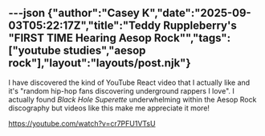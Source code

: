 ---json
{"author":"Casey K","date":"2025-09-03T05:22:17Z","title":"Teddy Ruppleberry&#x27;s &#x22;FIRST TIME Hearing Aesop Rock&#x22;","tags":["youtube studies","aesop rock"],"layout":"layouts/post.njk"}
---
I have discovered the kind of YouTube React video that I actually like and it&#x27;s &#x22;random hip-hop fans discovering underground rappers I love&#x22;. I actually found _Black Hole Superette_ underwhelming within the Aesop Rock discography but videos like this make me appreciate it more!

https://youtube.com/watch?v=cr7PFU1VTsU
